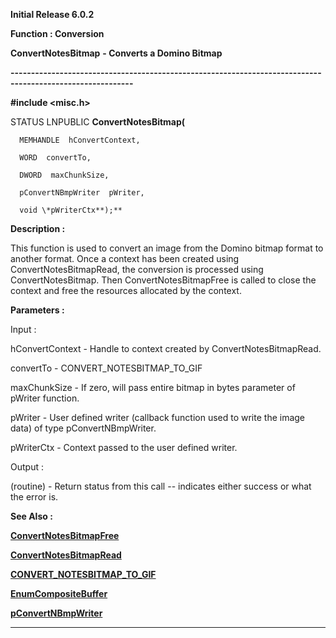 




<!--
 /\* Font Definitions \*/
 @font-face
 {font-family:Helv;
 panose-1:2 11 6 4 2 2 2 3 2 4;}
@font-face
 {font-family:"Cambria Math";
 panose-1:2 4 5 3 5 4 6 3 2 4;}
 /\* Style Definitions \*/
 p.MsoNormal, li.MsoNormal, div.MsoNormal
 {margin-top:0cm;
 margin-right:0cm;
 margin-bottom:8.0pt;
 margin-left:0cm;
 line-height:107%;
 font-size:11.0pt;
 font-family:"Calibri",sans-serif;}
.MsoChpDefault
 {font-size:11.0pt;}
.MsoPapDefault
 {margin-bottom:8.0pt;
 line-height:107%;}
 /\* Page Definitions \*/
 @page WordSection1
 {size:612.0pt 792.0pt;
 margin:72.0pt 72.0pt 72.0pt 72.0pt;}
div.WordSection1
 {page:WordSection1;}
-->




**Initial Release 6.0.2**



**Function : Conversion**



**ConvertNotesBitmap** **- Converts
a Domino Bitmap**


**----------------------------------------------------------------------------------------------------------**



**#include <misc.h>**



STATUS
LNPUBLIC **ConvertNotesBitmap(**  

      MEMHANDLE  hConvertContext,  

      WORD  convertTo,  

      DWORD  maxChunkSize,  

      pConvertNBmpWriter  pWriter,  

      void \*pWriterCtx**);**



**Description :**



This
function is used to convert an image from the Domino bitmap format to another
format. Once a context has been created using ConvertNotesBitmapRead, the
conversion is processed using ConvertNotesBitmap. Then ConvertNotesBitmapFree
is called to close the context and free the resources allocated by the context.


 


**Parameters :**



Input :  

hConvertContext  -  Handle to context created by ConvertNotesBitmapRead.  

  

convertTo  -  CONVERT\_NOTESBITMAP\_TO\_GIF  

  

maxChunkSize  -  If zero, will pass entire bitmap in bytes parameter of pWriter
function.  

  

pWriter  -  User defined writer (callback function used to write the image
data) of type pConvertNBmpWriter.  

  

pWriterCtx  -  Context passed to the user defined writer.  

  




Output :  

(routine)  -  Return status from this call -- indicates either success or what
the error is.   

  

  




 **See Also :**


**[ConvertNotesBitmapFree](ConvertNotesBitmapFree.md)**


**[ConvertNotesBitmapRead](ConvertNotesBitmapRead.md)**


**[CONVERT\_NOTESBITMAP\_TO\_GIF](notes:///8525872100478C66/61FD4E9848264AD28525620B006BA8BD/9E7655C69B89416A85256CFC006DE137)**


**[EnumCompositeBuffer](EnumCompositeBuffer.md)**


**[pConvertNBmpWriter](pConvertNBmpWriter.md)**



----------------------------------------------------------------------------------------------------------


 





